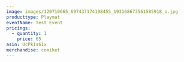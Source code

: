 ```yaml
---
image: images/120710665_697437174198455_193168673561585918_o.jpg
producttype: Playmat
eventName: Test Event
pricings:
  - quantity: 1
    price: 65
asin: UcPkIs61x
merchandise: comiket
---
```

